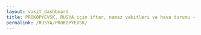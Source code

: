 ```yaml
---
layout: vakit_dashboard
title: PROKOPYEVSK, RUSYA için iftar, namaz vakitleri ve hava durumu - ilçe/eyalet seç
permalink: /RUSYA/PROKOPYEVSK/
---
```


<script type="text/javascript">
  var GLOBAL_COUNTRY = 'RUSYA';
  var GLOBAL_CITY = 'PROKOPYEVSK';
  var GLOBAL_STATE = '';
  var lat = 72;
  var lon = 21;
</script>
